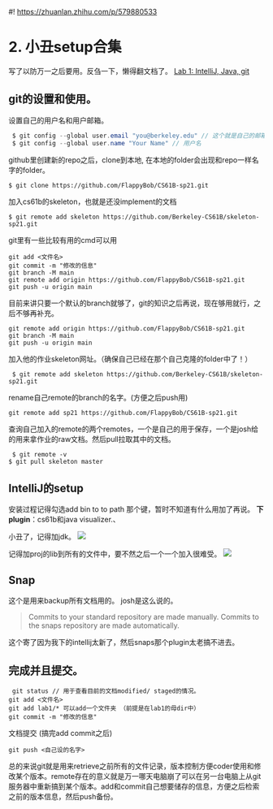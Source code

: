 #! https://zhuanlan.zhihu.com/p/579880533
# 2. 小丑setup合集

写了以防万一之后要用。反刍一下，懒得翻文档了。
[Lab 1: IntelliJ, Java, git](https://sp21.datastructur.es/materials/lab/lab1/lab1)

## git的设置和使用。
设置自己的用户名和用户邮箱。
``` java
 $ git config --global user.email "you@berkeley.edu" // 这个就是自己的邮箱。不用berkeley的。
 $ git config --global user.name "Your Name" // 用户名
```
github里创建新的repo之后，clone到本地, 在本地的folder会出现和repo一样名字的folder。
```
$ git clone https://github.com/FlappyBob/CS61B-sp21.git

```
加入cs61b的skeleton，也就是还没implement的文档
```
$ git remote add skeleton https://github.com/Berkeley-CS61B/skeleton-sp21.git
```

git里有一些比较有用的cmd可以用
```
git add <文件名>
git commit -m "修改的信息"
git branch -M main
git remote add origin https://github.com/FlappyBob/CS61B-sp21.git
git push -u origin main
```
目前来讲只要一个默认的branch就够了，git的知识之后再说，现在够用就行，之后不够再补充。
```
git remote add origin https://github.com/FlappyBob/CS61B-sp21.git
git branch -M main
git push -u origin main
```
加入他的作业skeleton网址。（确保自己已经在那个自己克隆的folder中了！）
```
 $ git remote add skeleton https://github.com/Berkeley-CS61B/skeleton-sp21.git

```
rename自己remote的branch的名字。(方便之后push用)
```
git remote add sp21 https://github.com/FlappyBob/CS61B-sp21.git
```

查询自己加入的remote的两个remotes，一个是自己的用于保存，一个是josh给的用来拿作业的raw文档。然后pull拉取其中的文档。
```
 $ git remote -v
$ git pull skeleton master
 ```
 

## IntelliJ的setup
安装过程记得勾选add bin to to path 那个键，暂时不知道有什么用加了再说。
**下plugin**：cs61b和java visualizer.、

小丑了，记得加jdk。
![](pic/1.png)

记得加proj的lib到所有的文件中，要不然之后一个一个加入很难受。
![](pic/2.png)

## Snap 
这个是用来backup所有文档用的。
josh是这么说的。
> Commits to your standard repository are made manually. Commits to the snaps repository are made automatically.

这个寄了因为我下的intellij太新了，然后snaps那个plugin太老搞不进去。

## 完成并且提交。
```
 git status // 用于查看目前的文档modified/ staged的情况。
git add <文件名>
git add lab1/* 可以add一个文件夹 （前提是在lab1的母dir中）
git commit -m "修改的信息"
```
文档提交 (搞完add commit之后)

```
git push <自己设的名字>
```
总的来说git就是用来retrieve之前所有的文件记录，版本控制方便coder使用和修改某个版本。remote存在的意义就是万一哪天电脑崩了可以在另一台电脑上从git服务器中重新搞到某个版本。add和commit自己想要储存的信息，方便之后检索之前的版本信息，然后push备份。




